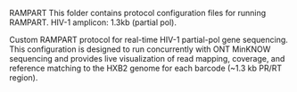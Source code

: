 RAMPART
This folder contains protocol configuration files for running RAMPART.
HIV-1 amplicon: 1.3kb (partial pol).

Custom RAMPART protocol for real-time HIV-1 partial-pol gene sequencing. This configuration is designed to run concurrently with ONT MinKNOW sequencing and provides live visualization of read mapping, coverage, and reference matching to the HXB2 genome for each barcode (~1.3 kb PR/RT region).
